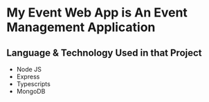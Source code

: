 # My Event Web App is An Event Management Application

## Language & Technology Used in that Project
  - Node JS
  - Express
  - Typescripts
  - MongoDB
